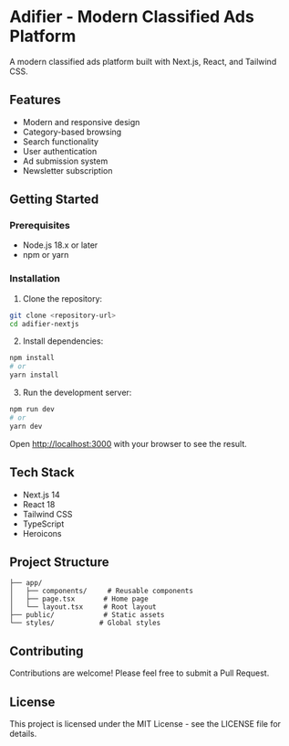 # Adifier - Modern Classified Ads Platform

A modern classified ads platform built with Next.js, React, and Tailwind CSS.

## Features

- Modern and responsive design
- Category-based browsing
- Search functionality
- User authentication
- Ad submission system
- Newsletter subscription

## Getting Started

### Prerequisites

- Node.js 18.x or later
- npm or yarn

### Installation

1. Clone the repository:
```bash
git clone <repository-url>
cd adifier-nextjs
```

2. Install dependencies:
```bash
npm install
# or
yarn install
```

3. Run the development server:
```bash
npm run dev
# or
yarn dev
```

Open [http://localhost:3000](http://localhost:3000) with your browser to see the result.

## Tech Stack

- Next.js 14
- React 18
- Tailwind CSS
- TypeScript
- Heroicons

## Project Structure

```
├── app/
│   ├── components/     # Reusable components
│   ├── page.tsx       # Home page
│   └── layout.tsx     # Root layout
├── public/            # Static assets
└── styles/           # Global styles
```

## Contributing

Contributions are welcome! Please feel free to submit a Pull Request.

## License

This project is licensed under the MIT License - see the LICENSE file for details. 
